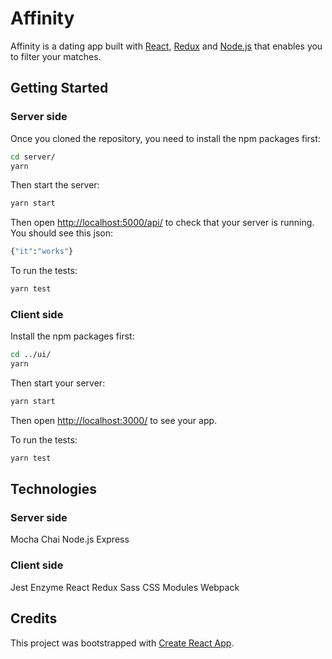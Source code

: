 # Affinity
Affinity is a dating app built with [React](https://reactjs.org/), [Redux](https://redux.js.org/) and [Node.js](https://nodejs.org/en/) that enables you to filter your matches.

## Getting Started

### Server side

Once you cloned the repository, you need to install the npm packages first:
```sh
cd server/
yarn
```

Then start the server:
```sh
yarn start
```

Then open [http://localhost:5000/api/](http://localhost:5000/api/) to check that your server is running. You should see this json:
```sh
{"it":"works"}
```

To run the tests:
```sh
yarn test
```

### Client side

Install the npm packages first:
```sh
cd ../ui/
yarn
```

Then start your server:
```sh
yarn start
```

Then open [http://localhost:3000/](http://localhost:3000/) to see your app.

To run the tests: 
```sh
yarn test
```

## Technologies

### Server side

Mocha
Chai
Node.js
Express

### Client side

Jest
Enzyme
React
Redux
Sass
CSS Modules
Webpack

## Credits

This project was bootstrapped with [Create React App](https://github.com/facebookincubator/create-react-app).